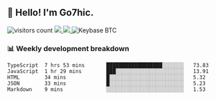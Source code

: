 ## 👋 Hello! I'm Go7hic.

 ![visitors count](https://visitors-by-url-pls-dont-use-this-in-your-repo.vercel.app/Go7hic-github-readme)
 <a href="https://twitter.com/Go7hic">
    <img src="https://img.shields.io/badge/-@Go7hic-1ca0f1?style=flat-square&labelColor=1ca0f1&logo=twitter&logoColor=white&link=https://twitter.com/Go7hic">
   <a/>
   <a href="mailto:gtfx0209@gmail.com">
    <img src="https://img.shields.io/badge/-gtfx0209@gmail.com-c14438?style=flat-square&logo=Gmail&logoColor=white&link=mailto:gtfx0209@gmail.com">
   <a/>
    ![Keybase BTC](https://img.shields.io/keybase/btc/Go7hic)
 <!--
🔭 I’m currently working
🌱 I’m currently learning
💬 Ask me about 
📫 How to reach me: 
⚡ Fun fact: 
-->
 <!--
![My Github Stats](https://github-readme-stats.vercel.app/api?username=Go7hic&show_icons=true&count_private=true)

-->

### 📊 Weekly development breakdown
<!--START_SECTION:waka-->
```text
TypeScript  7 hrs 53 mins       ██████████████████░░░░░░░   73.83 
JavaScript  1 hr 29 mins        ███░░░░░░░░░░░░░░░░░░░░░░   13.91 
HTML        34 mins             █░░░░░░░░░░░░░░░░░░░░░░░░   5.32 
JSON        33 mins             █░░░░░░░░░░░░░░░░░░░░░░░░   5.23 
Markdown    9 mins              ░░░░░░░░░░░░░░░░░░░░░░░░░   1.53
```
<!--END_SECTION:waka-->

